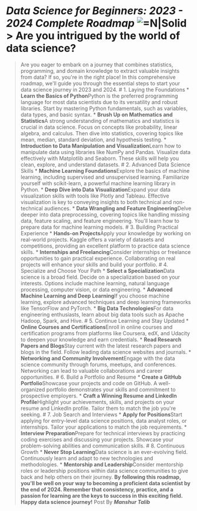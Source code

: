# _Data Science for Beginners: 2023 - 2024 Complete Roadmap_ ![=N|Solid](https://encrypted-tbn0.gstatic.com/images?q=tbn:ANd9GcRO03DaTjCPAMGxGoRiQB-xGR7s8OeN_WQ7sw&usqp=CAU) > Are you intrigued by the world of data science?
> Are you eager to embark on a journey that combines statistics, programming, and domain knowledge to extract valuable insights from data?
> If so, you're in the right place! In this comprehensive roadmap, we'll guide you through the essential steps to start your data science journey in 2023 and 2024. # 1. Laying the Foundations * **Learn the Basics of Python**Python is the preferred programming language for most data scientists due to its versatility and robust libraries. Start by mastering Python fundamentals, such as variables, data types, and basic syntax. * **Brush Up on Mathematics and Statistics**A strong understanding of mathematics and statistics is crucial in data science. Focus on concepts like probability, linear algebra, and calculus. Then dive into statistics, covering topics like mean, median, standard deviation, and hypothesis testing. * **Introduction to Data Manipulation and Visualization**Learn how to manipulate data using libraries like NumPy and Pandas. Visualize data effectively with Matplotlib and Seaborn. These skills will help you clean, explore, and understand datasets. # 2. Advanced Data Science Skills * **Machine Learning Foundations**Explore the basics of machine learning, including supervised and unsupervised learning. Familiarize yourself with scikit-learn, a powerful machine learning library in Python. * **Deep Dive into Data Visualization**Expand your data visualization skills with tools like Plotly and Tableau. Effective visualization is key to conveying insights to both technical and non-technical audiences. * **Data Wrangling and Feature Engineering**Delve deeper into data preprocessing, covering topics like handling missing data, feature scaling, and feature engineering. You'll learn how to prepare data for machine learning models. # 3. Building Practical Experience * **Hands-on Projects**Apply your knowledge by working on real-world projects. Kaggle offers a variety of datasets and competitions, providing an excellent platform to practice data science skills. * **Internships and Freelancing**Consider internships or freelance opportunities to gain practical experience. Collaborating on real projects will enhance your skills and build your portfolio. # 4. Specialize and Choose Your Path * **Select a Specialization**Data science is a broad field. Decide on a specialization based on your interests. Options include machine learning, natural language processing, computer vision, or data engineering. * **Advanced Machine Learning and Deep Learning**If you choose machine learning, explore advanced techniques and deep learning frameworks like TensorFlow and PyTorch. * **Big Data Technologies**For data engineering enthusiasts, learn about big data tools such as Apache Hadoop, Spark, and Hive. # 5. Continue Learning and Stay Updated * **Online Courses and Certifications**Enroll in online courses and certification programs from platforms like Coursera, edX, and Udacity to deepen your knowledge and earn credentials. * **Read Research Papers and Blogs**Stay current with the latest research papers and blogs in the field. Follow leading data science websites and journals. * **Networking and Community Involvement**Engage with the data science community through forums, meetups, and conferences. Networking can lead to valuable collaborations and career opportunities. # 6. Build a Portfolio and Resume * **Create a GitHub Portfolio**Showcase your projects and code on GitHub. A well-organized portfolio demonstrates your skills and commitment to prospective employers. * **Craft a Winning Resume and LinkedIn Profile**Highlight your achievements, skills, and projects on your resume and LinkedIn profile. Tailor them to match the job you're seeking. # 7. Job Search and Interviews * **Apply for Positions**Start applying for entry-level data science positions, data analyst roles, or internships. Tailor your applications to match the job requirements. * **Interview Preparation**Prepare for technical interviews by practicing coding exercises and discussing your projects. Showcase your problem-solving abilities and communication skills. # 8. Continuous Growth * **Never Stop Learning**Data science is an ever-evolving field. Continuously learn and adapt to new technologies and methodologies. * **Mentorship and Leadership**Consider mentorship roles or leadership positions within data science communities to give back and help others on their journey. **By following this roadmap, you'll be well on your way to becoming a proficient data scientist by the end of 2024. Remember that consistency, practice, and a passion for learning are the keys to success in this exciting field. Happy data science journey!** Post By **_Manshur Talib_**
